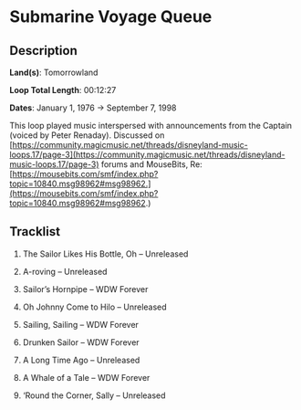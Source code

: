 # Submarine Voyage Queue

## Description

**Land(s)**: Tomorrowland

**Loop Total Length**: 00:12:27

**Dates**: January 1, 1976 → September 7, 1998

This loop played music interspersed with announcements from the Captain (voiced by Peter Renaday). Discussed on [https://community.magicmusic.net/threads/disneyland-music-loops.17/page-3](https://community.magicmusic.net/threads/disneyland-music-loops.17/page-3) forums and MouseBits, Re: [https://mousebits.com/smf/index.php?topic=10840.msg98962#msg98962.](https://mousebits.com/smf/index.php?topic=10840.msg98962#msg98962.)

## Tracklist

1. The Sailor Likes His Bottle, Oh – Unreleased


2. A-roving – Unreleased


3. Sailor’s Hornpipe – WDW Forever


4. Oh Johnny Come to Hilo – Unreleased


5. Sailing, Sailing – WDW Forever


6. Drunken Sailor – WDW Forever


7. A Long Time Ago – Unreleased


8. A Whale of a Tale – WDW Forever


9. ‘Round the Corner, Sally – Unreleased

